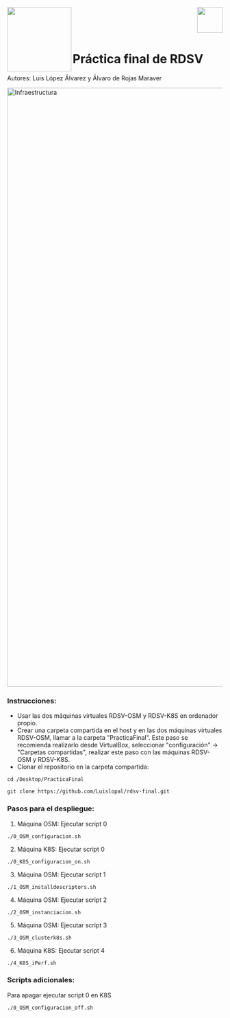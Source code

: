 <img  align="left" width="150" style="float: left;" src="https://www.upm.es/sfs/Rectorado/Gabinete%20del%20Rector/Logos/UPM/CEI/LOGOTIPO%20leyenda%20color%20JPG%20p.png">
<img  align="right" width="60" style="float: right;" src="http://www.dit.upm.es/figures/logos/ditupm-big.gif">

<br/><br/><br/>

# Práctica final de RDSV
Autores: Luis López Álvarez y Álvaro de Rojas Maraver

<img width="1395" alt="Infraestructura" src="https://user-images.githubusercontent.com/105986456/216118337-e11710e1-2a81-46bf-8f75-eb3921a15caf.png">

### Instrucciones:
 * Usar las dos máquinas virtuales RDSV-OSM y RDSV-K8S en ordenador propio.
 * Crear una carpeta compartida en el host y en las dos máquinas virtuales RDSV-OSM, llamar a la carpeta "PracticaFinal". Este paso se recomienda realizarlo desde VirtualBox, seleccionar "configuración" -> "Carpetas compartidas", realizar este paso con las máquinas RDSV-OSM y RDSV-K8S.
 * Clonar el repositorio en la carpeta compartida:
```
cd /Desktop/PracticaFinal
```
```
git clone https://github.com/Luislopal/rdsv-final.git
```

### Pasos para el despliegue:
1. Máquina OSM: Ejecutar script 0
```
./0_OSM_configuracion.sh
```
2. Máquina K8S: Ejecutar script 0
```
./0_K8S_configuracion_on.sh
```
3. Máquina OSM: Ejecutar script 1 
```
./1_OSM_installdescriptors.sh
```
4. Máquina OSM: Ejecutar script 2
```
./2_OSM_instanciacion.sh
```
5. Máquina OSM: Ejecutar script 3 
```
./3_OSM_clusterk8s.sh
```
6. Máquina K8S: Ejecutar script 4
```
./4_K8S_iPerf.sh
```

### Scripts adicionales:

Para apagar ejecutar script 0 en K8S
```
./0_OSM_configuracion_off.sh
```
